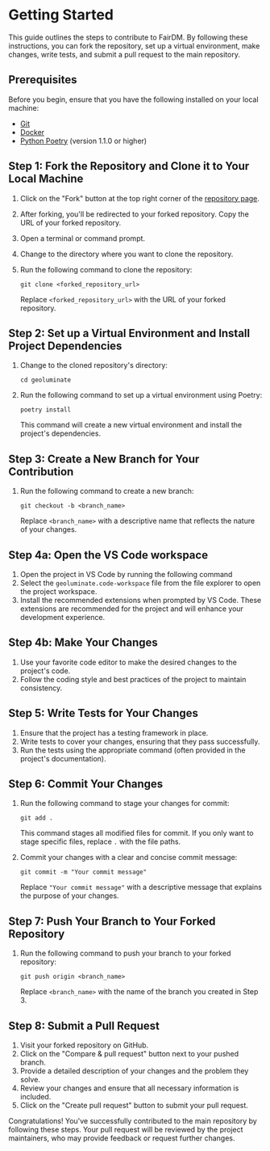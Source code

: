 # Getting Started

This guide outlines the steps to contribute to FairDM. By following these instructions, you can fork the repository, set up a virtual environment, make changes, write tests, and submit a pull request to the main repository.

## Prerequisites

Before you begin, ensure that you have the following installed on your local machine:

- [Git](https://git-scm.com/downloads) 
- [Docker](https://docs.docker.com/get-docker/)
- [Python Poetry](https://python-poetry.org/docs/) (version 1.1.0 or higher)

## Step 1: Fork the Repository and Clone it to Your Local Machine

1. Click on the "Fork" button at the top right corner of the [repository page](https://github.com/FairDM/geoluminate).
2. After forking, you'll be redirected to your forked repository. Copy the URL of your forked repository.
3. Open a terminal or command prompt.
4. Change to the directory where you want to clone the repository.
5. Run the following command to clone the repository:

   ```shell
   git clone <forked_repository_url>
   ```

   Replace `<forked_repository_url>` with the URL of your forked repository.

## Step 2: Set up a Virtual Environment and Install Project Dependencies

1. Change to the cloned repository's directory:

   ```shell
   cd geoluminate
   ```

2. Run the following command to set up a virtual environment using Poetry:

   ```shell
   poetry install
   ```

   This command will create a new virtual environment and install the project's dependencies.

## Step 3: Create a New Branch for Your Contribution

1. Run the following command to create a new branch:

   ```shell
   git checkout -b <branch_name>
   ```

   Replace `<branch_name>` with a descriptive name that reflects the nature of your changes.

## Step 4a: Open the VS Code workspace

1. Open the project in VS Code by running the following command
2. Select the `geoluminate.code-workspace` file from the file explorer to open the project workspace.
3. Install the recommended extensions when prompted by VS Code. These extensions are recommended for the project and will enhance your development experience.


## Step 4b: Make Your Changes

1. Use your favorite code editor to make the desired changes to the project's code.
2. Follow the coding style and best practices of the project to maintain consistency.

## Step 5: Write Tests for Your Changes

1. Ensure that the project has a testing framework in place.
2. Write tests to cover your changes, ensuring that they pass successfully.
3. Run the tests using the appropriate command (often provided in the project's documentation).

## Step 6: Commit Your Changes

1. Run the following command to stage your changes for commit:

   ```shell
   git add .
   ```

   This command stages all modified files for commit. If you only want to stage specific files, replace `.` with the file paths.

2. Commit your changes with a clear and concise commit message:

   ```shell
   git commit -m "Your commit message"
   ```

   Replace `"Your commit message"` with a descriptive message that explains the purpose of your changes.

## Step 7: Push Your Branch to Your Forked Repository

1. Run the following command to push your branch to your forked repository:

   ```shell
   git push origin <branch_name>
   ```

   Replace `<branch_name>` with the name of the branch you created in Step 3.

## Step 8: Submit a Pull Request

1. Visit your forked repository on GitHub.
2. Click on the "Compare & pull request" button next to your pushed branch.
3. Provide a detailed description of your changes and the problem they solve.
4. Review your changes and ensure that all necessary information is included.
5. Click on the "Create pull request" button to submit your pull request.

Congratulations! You've successfully contributed to the main repository by following these steps. Your pull request will be reviewed by the project maintainers, who may provide feedback or request further changes.



<!-- 

# Contributor Guidelines

Thank you for your interest in contributing to FairDM! We appreciate your time and effort in helping us improve the project. To ensure a smooth and collaborative development process, please follow these guidelines when contributing.

## Getting Started

1. Fork the repository and clone it to your local machine.
2. Set up a virtual environment and install the project dependencies.
3. Create a new branch for your contribution. Choose a descriptive name that reflects the nature of your changes.
4. Make your changes, following the coding style and best practices of the project.
5. Write tests to cover your changes, ensuring that they pass successfully.
6. Commit your changes with a clear and concise commit message.
7. Push your branch to your forked repository.
8. Submit a pull request to the main repository, providing a detailed description of your changes and the problem they solve.

## Coding Style

- Follow the [PEP 8](https://www.python.org/dev/peps/pep-0008/) guidelines for Python code.
- Use meaningful variable and function names that reflect their purpose.
- Write docstrings for classes, functions, and modules to provide clear and concise explanations.
- Use type hints where appropriate to enhance code readability and maintainability.

## Testing

- Write tests for new features, bug fixes, and any changes that may affect the behavior of the application.
- Ensure that all tests pass before submitting a pull request.
- Aim for good test coverage, testing both positive and negative scenarios.

## Documentation

- Update the documentation to reflect any changes made to the project.
- Document new features, APIs, and configurations in a clear and understandable manner.
- Write helpful and concise comments within the code to aid other developers in understanding the implementation.

## Communication

- Be respectful and considerate when communicating with other contributors.
- Use clear and concise language in discussions and issue comments.
- Provide constructive feedback and suggestions to help improve the project.
- Be responsive to comments and questions from other contributors.

## Pull Request Guidelines

- Provide a clear and descriptive title for your pull request.
- Include a detailed description of the changes made and the problem they solve.
- Reference any related issues in your pull request description using the appropriate [GitHub keywords](https://docs.github.com/en/enterprise/2.16/user/github/managing-your-work-on-github/closing-issues-using-keywords).
- Ensure that your branch is up to date with the latest changes from the main repository before submitting the pull request.

## Code of Conduct

Please note that all contributions are subject to our [Code of Conduct](CODE_OF_CONDUCT.md). We expect all contributors to adhere to its guidelines and maintain a respectful and inclusive environment.

We appreciate your contributions and look forward to working with you to make our Django project even better!
 -->
